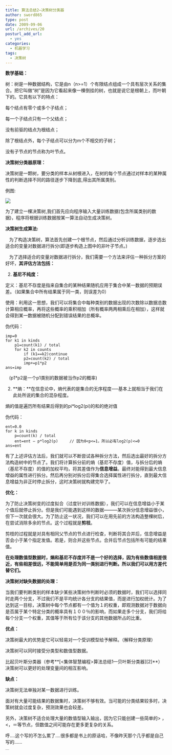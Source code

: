 ```yaml
---
title: 算法总结2—决策树分类器
author: sword865
type: post
date: 2009-09-06
url: /archives/20
posturl_add_url:
  - yes
categories:
  - 机器学习
tags:
  - 决策树
---
```

**数学基础：**

树：树是一种数据结构，它是由n（n>=1）个有限结点组成一个具有层次关系的集合。把它叫做&ldquo;树&rdquo;是因为它看起来像一棵倒挂的树，也就是说它是根朝上，而叶朝下的。它具有以下的特点：

每个结点有零个或多个子结点；

每一个子结点只有一个父结点；

没有前驱的结点为根结点；

除了根结点外，每个子结点可以分为m个不相交的子树；

没有子节点的节点称为叶节点。

**决策树分类器原理：**

决策树是一颗树，要分类的样本从树根进入，在树的每个节点通过对样本的某种属性的判断选择不同的路径逐步下降到底,得出其所属类别。

例图:

![][1]

为了建立一棵决策树,我们首先应向程序输入大量训练数据(包含所属类别的数据)，程序将根据训练数据按某一算法自动生成决策树。

**决策树生成算法:**

&nbsp;&nbsp; 为了构造决策树，算法首先创建一个根节点，然后通过分析训练数据，逐步选出适合的变量对数据进行拆分(即逐步构造上图中的非叶子节点。)

&nbsp;&nbsp; 为了选择适合的变量对数据进行拆分，我们需要一个方法来评估一种拆分方案的好坏，**其评估方法包括：**

2) **基尼不纯度：**

定义：基尼不存度是指来自集合的某种结果随机应用于集合中某一数据的预期误差。（如果集合中所有结果属于同一类，则误差为0）

使用：利用这一思想，我们可以将集合中每种类别的数据出现的次数除以数据总数计算相应概率，再将这些概率的乘积相加（所有概率两两相乘后在相加），这样就会得到某一数据被随机分配到错误结果的总概率。

伪代码：

    imp=0
    for k1 in kinds
        p1=count(k1) / total
        for k2 in counts
            if (k1==k2)continue
            p2=count(k2) / total
            imp+=p1*p2
    ans=imp

<p align="left">
  &nbsp;&nbsp; (p1*p2是一个p1类别的数据被当作p2的概率)
</p>

2) **熵：**在信息论中，熵代表的是集合的无序程度&#8212;&#8211;基本上就相当于我们在此处所说的集合的混杂程度。

熵的值是遍历所有结果后得到的pi*log2(pi)的和的绝对值

伪代码：

    ent=0.0
    for k in kinds
        p=count(k) / total
        ent=ent – p*log2(p)     // 因为0<p<=1，所以必有log2(p)<=0
    ans=ent

有了上述评估方法后，我们就可以不断尝试各种拆分方法，然后选出最好的拆分方法构造树中的节点了。我们将计算拆分前的熵（基尼不存度）值，与拆分后的熵（基尼不存度）的值的加权平均，将其差值作为**信息增益**。最终对能得到最大信息增益的属性进行拆分。然后再分别对拆分后得集合选择属性进行拆分，直到最大信息增益为非正时停止拆分，这时决策树就构建完毕了。

**优化：**

为了防止决策树变的过度拟合（过度针对训练数据），我们可以在信息增益小于某个值后就停止拆分。但是我们可能遇到这样的数据―――某次拆分信息增益很小，但下一次就会很大。为了防止这一状况，我们可以在用先前的方法构造整棵树后，在尝试消除多余的节点。这个过程就是**剪枝**。

剪枝的过程就是对具有相同父节点的节点进行检查，判断将其合并后，信息增益是否会小于某个指定发值。若是，则合并这些节点。合并后节点包括所有可能的结果值。

**在处理数值型数据时，熵和基尼不存度并不是一个好的选择，因为有些数值相差很近，有些相差很远，不能简单用是否为同一类别进行判断。所以我们可以用方差代替它们。**

**决策树对缺失数据的处理：**

当我们要判断类别的样本缺少某些决策树作判断时必须的数据时，我们可以选择同时走两个分支，不过我们不是平均统计各分支的结果值，而是进行加权统计。为了达到这一目标，决策树中每个节点都有一个值为１的权重，即观测数据对于数据向是否属于某个特定分类的概率具有１００％的影响，而如果走多个分支，我们将给每个分支一个权重，其值等于所有位于该分支的其他数据所占的比重。

**优点：**

决策树最大的优势是它可以轻易对一个受训模型给予解释。（解释分类原理）

决策树可以同时接受分类型和数值型数据。

比起贝叶斯分类器（参考**[<集体智慧编程>算法总结1&mdash;贝叶斯分类器][2]**）决策树可以更好的处理变量间的相互影响。

**缺点：**

决策树无法单独对某一数据进行训练。

面对有大量可能结果的数据集时，决策树不够有效。当可能的分类结果较多时，决策树就会过度复杂，预测效果也会较差。

另外，决策树不适合处理大量的数值型输入输出，因为它只能创建一些简单的> ，<，＝等节点，但数值之间可能存在更多更复杂的关系。

呼&hellip;.这个写的不怎么累了&hellip;.很多都是书上的原话哈，不像昨天那个几乎都是自己写的&hellip;&hellip;

<p style="margin:0;padding:0;height:1px;overflow:hidden;">
  <a href="http://www.wumii.com/widget/relatedItems" style="border:0;"><img src="http://static.wumii.cn/images/pixel.png" alt="无觅相关文章插件，快速提升流量" style="border:0;padding:0;margin:0;" /></a>
</p>

 [1]: http://pic002.cnblogs.com/images/2012/52809/2012063021362216.jpg

 
 
 